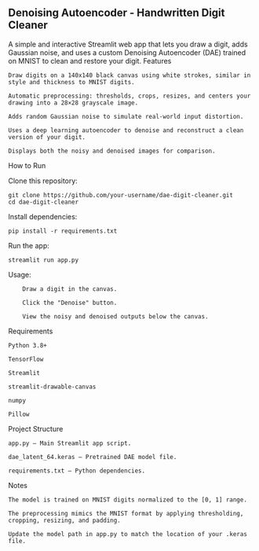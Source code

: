 ## Denoising Autoencoder - Handwritten Digit Cleaner

A simple and interactive Streamlit web app that lets you draw a digit, adds Gaussian noise, and uses a custom Denoising Autoencoder (DAE) trained on MNIST to clean and restore your digit.
Features

    Draw digits on a 140x140 black canvas using white strokes, similar in style and thickness to MNIST digits.

    Automatic preprocessing: thresholds, crops, resizes, and centers your drawing into a 28×28 grayscale image.

    Adds random Gaussian noise to simulate real-world input distortion.

    Uses a deep learning autoencoder to denoise and reconstruct a clean version of your digit.

    Displays both the noisy and denoised images for comparison.

How to Run

Clone this repository:

    git clone https://github.com/your-username/dae-digit-cleaner.git
    cd dae-digit-cleaner

Install dependencies:

    pip install -r requirements.txt

Run the app:

    streamlit run app.py

Usage:

        Draw a digit in the canvas.

        Click the "Denoise" button.

        View the noisy and denoised outputs below the canvas.

Requirements

    Python 3.8+

    TensorFlow

    Streamlit

    streamlit-drawable-canvas

    numpy

    Pillow

Project Structure

    app.py — Main Streamlit app script.

    dae_latent_64.keras — Pretrained DAE model file.

    requirements.txt — Python dependencies.

Notes

    The model is trained on MNIST digits normalized to the [0, 1] range.

    The preprocessing mimics the MNIST format by applying thresholding, cropping, resizing, and padding.

    Update the model path in app.py to match the location of your .keras file.
